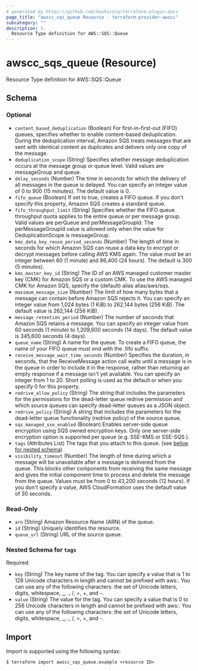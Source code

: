 ```yaml
---
# generated by https://github.com/hashicorp/terraform-plugin-docs
page_title: "awscc_sqs_queue Resource - terraform-provider-awscc"
subcategory: ""
description: |-
  Resource Type definition for AWS::SQS::Queue
---
```


# awscc_sqs_queue (Resource)

Resource Type definition for AWS::SQS::Queue



<!-- schema generated by tfplugindocs -->
## Schema

### Optional

- `content_based_deduplication` (Boolean) For first-in-first-out (FIFO) queues, specifies whether to enable content-based deduplication. During the deduplication interval, Amazon SQS treats messages that are sent with identical content as duplicates and delivers only one copy of the message.
- `deduplication_scope` (String) Specifies whether message deduplication occurs at the message group or queue level. Valid values are messageGroup and queue.
- `delay_seconds` (Number) The time in seconds for which the delivery of all messages in the queue is delayed. You can specify an integer value of 0 to 900 (15 minutes). The default value is 0.
- `fifo_queue` (Boolean) If set to true, creates a FIFO queue. If you don't specify this property, Amazon SQS creates a standard queue.
- `fifo_throughput_limit` (String) Specifies whether the FIFO queue throughput quota applies to the entire queue or per message group. Valid values are perQueue and perMessageGroupId. The perMessageGroupId value is allowed only when the value for DeduplicationScope is messageGroup.
- `kms_data_key_reuse_period_seconds` (Number) The length of time in seconds for which Amazon SQS can reuse a data key to encrypt or decrypt messages before calling AWS KMS again. The value must be an integer between 60 (1 minute) and 86,400 (24 hours). The default is 300 (5 minutes).
- `kms_master_key_id` (String) The ID of an AWS managed customer master key (CMK) for Amazon SQS or a custom CMK. To use the AWS managed CMK for Amazon SQS, specify the (default) alias alias/aws/sqs.
- `maximum_message_size` (Number) The limit of how many bytes that a message can contain before Amazon SQS rejects it. You can specify an integer value from 1,024 bytes (1 KiB) to 262,144 bytes (256 KiB). The default value is 262,144 (256 KiB).
- `message_retention_period` (Number) The number of seconds that Amazon SQS retains a message. You can specify an integer value from 60 seconds (1 minute) to 1,209,600 seconds (14 days). The default value is 345,600 seconds (4 days).
- `queue_name` (String) A name for the queue. To create a FIFO queue, the name of your FIFO queue must end with the .fifo suffix.
- `receive_message_wait_time_seconds` (Number) Specifies the duration, in seconds, that the ReceiveMessage action call waits until a message is in the queue in order to include it in the response, rather than returning an empty response if a message isn't yet available. You can specify an integer from 1 to 20. Short polling is used as the default or when you specify 0 for this property.
- `redrive_allow_policy` (String) The string that includes the parameters for the permissions for the dead-letter queue redrive permission and which source queues can specify dead-letter queues as a JSON object.
- `redrive_policy` (String) A string that includes the parameters for the dead-letter queue functionality (redrive policy) of the source queue.
- `sqs_managed_sse_enabled` (Boolean) Enables server-side queue encryption using SQS owned encryption keys. Only one server-side encryption option is supported per queue (e.g. SSE-KMS or SSE-SQS ).
- `tags` (Attributes List) The tags that you attach to this queue. (see [below for nested schema](#nestedatt--tags))
- `visibility_timeout` (Number) The length of time during which a message will be unavailable after a message is delivered from the queue. This blocks other components from receiving the same message and gives the initial component time to process and delete the message from the queue. Values must be from 0 to 43,200 seconds (12 hours). If you don't specify a value, AWS CloudFormation uses the default value of 30 seconds.

### Read-Only

- `arn` (String) Amazon Resource Name (ARN) of the queue.
- `id` (String) Uniquely identifies the resource.
- `queue_url` (String) URL of the source queue.

<a id="nestedatt--tags"></a>
### Nested Schema for `tags`

Required:

- `key` (String) The key name of the tag. You can specify a value that is 1 to 128 Unicode characters in length and cannot be prefixed with aws:. You can use any of the following characters: the set of Unicode letters, digits, whitespace, _, ., /, =, +, and -.
- `value` (String) The value for the tag. You can specify a value that is 0 to 256 Unicode characters in length and cannot be prefixed with aws:. You can use any of the following characters: the set of Unicode letters, digits, whitespace, _, ., /, =, +, and -.

## Import

Import is supported using the following syntax:

```shell
$ terraform import awscc_sqs_queue.example <resource ID>
```
